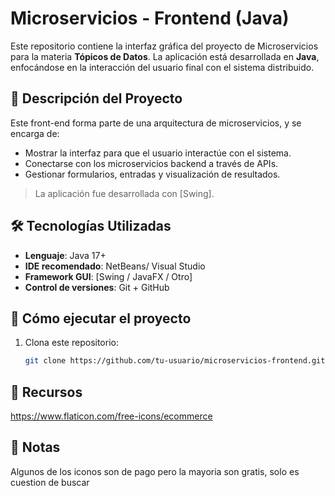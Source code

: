 # Microservicios - Frontend (Java)

Este repositorio contiene la interfaz gráfica del proyecto de Microservicios para la materia **Tópicos de Datos**. La aplicación está desarrollada en **Java**, enfocándose en la interacción del usuario final con el sistema distribuido.

## 📌 Descripción del Proyecto

Este front-end forma parte de una arquitectura de microservicios, y se encarga de:

- Mostrar la interfaz para que el usuario interactúe con el sistema.
- Conectarse con los microservicios backend a través de APIs.
- Gestionar formularios, entradas y visualización de resultados.

> La aplicación fue desarrollada con [Swing].

## 🛠️ Tecnologías Utilizadas

- **Lenguaje**: Java 17+
- **IDE recomendado**:  NetBeans/ Visual Studio
- **Framework GUI**: [Swing / JavaFX / Otro]
- **Control de versiones**: Git + GitHub

## 🚀 Cómo ejecutar el proyecto

1. Clona este repositorio:
   ```bash
   git clone https://github.com/tu-usuario/microservicios-frontend.git


## 🚀 Recursos
https://www.flaticon.com/free-icons/ecommerce

## 📌 Notas
Algunos de los iconos son de pago pero la mayoria son gratis, solo es cuestion de buscar


   

